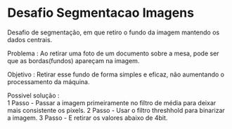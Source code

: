 # Desafio Segmentacao Imagens
Desafio de segmentação, em que retiro o fundo da imagem mantendo os dados centrais.

Problema :  Ao retirar uma foto de um documento sobre a mesa, pode ser que as bordas(fundos) apareçam na imagem.

Objetivo : Retirar esse fundo de forma simples e eficaz, não aumentando o processamento da máquina.

Possivel solução :  
1 Passo - Passar a imagem primeiramente no filtro de média para deixar mais consistente os pixels.
2 Passo - Usar o filtro threshhold para binarizar a imagem.
3 Passo - E retirar os valores abaixo de 4bit.
